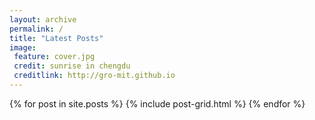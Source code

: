 ```yaml
---
layout: archive
permalink: /
title: "Latest Posts"
image:
 feature: cover.jpg
 credit: sunrise in chengdu
 creditlink: http://gro-mit.github.io
---
```

<div class="tiles">
{% for post in site.posts %}
	{% include post-grid.html %}
{% endfor %}
</div><!-- /.tiles -->
